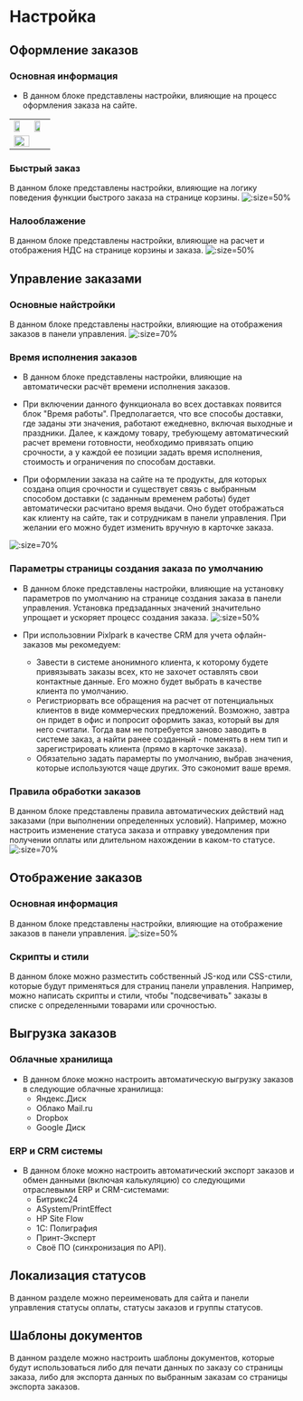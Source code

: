 # Настройка
## Оформление заказов
### Основная информация
* В данном блоке представлены настройки, влияющие на процесс оформления заказа на сайте.
<table>
<tr>
<td><img src="../_media/order/order51.png" width="70%"></td>
<td><img src="../_media/order/order53.png" width="70%"></td>
</tr><tr>
<td colspan="2"><img src="../_media/order/order57.png" width="70%"></td>
</tr>
</table>

### Быстрый заказ
В данном блоке представлены настройки, влияющие на логику поведения функции быстрого заказа на странице корзины.
![](../_media/order/order61.png ':size=50%')

### Налооблажение
В данном блоке представлены настройки, влияющие на расчет и отображения НДС на странице корзины и заказа.
![](../_media/order/order62.png ':size=50%')

## Управление заказами
### Основные найстройки
В данном блоке представлены настройки, влияющие на отображения заказов в панели управления.
![](../_media/order/order63.png ':size=70%')

### Время исполнения заказов
* В данном блоке представлены настройки, влияющие на автоматически расчёт времени исполнения заказов.

* При включении данного функционала во всех доставках появится блок "Время работы". Предполагается, что все способы доставки, где заданы эти значения, работают ежедневно, включая выходные и праздники. Далее, к каждому товару, требующему автоматический расчет времени готовности, необходимо привязать опцию срочности, а у каждой ее позиции задать время исполнения, стоимость и ограничения по способам доставки.

* При оформлении заказа на сайте на те продукты, для которых создана опция срочности и существует связь с выбранным способом доставки (с заданным временем работы) будет автоматически расчитано время выдачи. Оно будет отображаться как клиенту на сайте, так и сотрудникам в панели управления. При желании его можно будет изменить вручную в карточке заказа. 

![](../_media/order/order64.png ':size=70%')

### Параметры страницы создания заказа по умолчанию
* В данном блоке представлены настройки, влияющие на установку параметров по умолчанию на странице создания заказа в панели управления. Установка предзаданных значений значительно упрощает и ускоряет процесс создания заказа.
![](../_media/order/order65.png ':size=50%')

* При использовнии Pixlpark в качестве CRM для учета офлайн-заказов мы рекомедуем:
   + Завести в системе анонимного клиента, к которому будете привязывать заказы всех, кто не захочет оставлять свои контактные данные. Его можно будет выбрать в качестве клиента по умолчанию.
   + Регистриорвать все обращения на расчет от потенциальных клиентов в виде коммерческих предложений. Возможно, завтра он придет в офис и попросит оформить заказ, который вы для него считали. Тогда вам не потребуется заново заводить в системе заказ, а найти ранее созданный - поменять в нем тип и зарегистрировать клиента (прямо в карточке заказа).
   + Обязательно задать парамерты по умолчанию, выбрав значения, которые используются чаще других. Это сэкономит ваше время.

### Правила обработки заказов
В данном блоке представлены правила автоматических действий над заказами (при выполнении определенных условий). Например, можно настроить изменение статуса заказа и отправку уведомления при получении оплаты или длительном нахождении в каком-то статусе.
![](../_media/order/order66.png ':size=70%')

## Отображение заказов
### Основная информация
В данном блоке представлены настройки, влияющие на отображение заказов в панели управления.
![](../_media/order/order67.png ':size=50%')

### Скрипты и стили
В данном блоке можно разместить собственный JS-код или CSS-стили, которые будут применяться для страниц панели управления. Например, можно написать скрипты и стили, чтобы "подсвечивать" заказы в списке c определенными товарами или срочностью.

## Выгрузка заказов
### Облачные хранилища
* В данном блоке можно настроить автоматическую выгрузку заказов в следующие облачные хранилища:
    + Яндекс.Диск
    + Облако Mail.ru
    + Dropbox
    + Google Диск

### ERP и CRM системы
* В данном блоке можно настроить автоматический экспорт заказов и обмен данными (включая калькуляцию) со следующими отраслевыми ERP и CRM-системами:
    + Битрикс24
    + ASystem/PrintEffect
    + HP Site Flow
    + 1С: Полиграфия
    + Принт-Эксперт
    + Своё ПО (синхронизация по API).

## Локализация статусов
В данном разделе можно переименовать для сайта и панели управления статусы оплаты, статусы заказов и группы статусов.

## Шаблоны документов
В данном разделе можно настроить шаблоны документов, которые будут использоваться либо для печати данных по заказу со страницы заказа, либо для экспорта данных по выбранным заказам со страницы экспорта заказов.